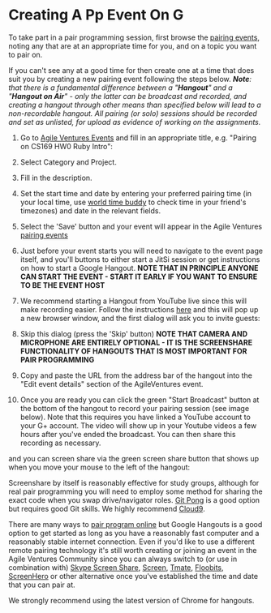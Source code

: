 # Creating A Pp Event On G

To take part in a pair programming session, first browse the [pairing events](http://www.agileventures.org/events), noting any that are at an appropriate time for you, and on a topic you want to pair on.

If you can't see any at a good time for then create one at a time that does suit you by creating a new pairing event following the steps below. ***Note**: that there is a fundamental difference between a "**Hangout**" and a "**Hangout on Air**" - only the latter can be broadcast and recorded, and creating a hangout through other means than specified below will lead to a non-recordable hangout. All pairing (or solo) sessions should be recorded and set as unlisted, for upload as evidence of working on the assignments.*

1. Go to [Agile Ventures Events](https://www.agileventures.org/events/new) and fill in an appropriate title, e.g. "Pairing on CS169 HW0 Ruby Intro":

2. Select Category and Project.

3. Fill in the description.

4. Set the start time and date by entering your preferred pairing time (in your local time, use [world time buddy](http://www.worldtimebuddy.com/) to check time in your friend's timezones) and date in the relevant fields.

5. Select the 'Save' button and your event will appear in the Agile Ventures [pairing events](http://www.agileventures.org/events)

6. Just before your event starts you will need to navigate to the event page itself, and you'll buttons to either start a JitSi session or get instructions on how to start a Google Hangout. **NOTE THAT IN PRINCIPLE ANYONE CAN START THE EVENT - START IT EARLY IF YOU WANT TO ENSURE TO BE THE EVENT HOST**

7. We recommend starting a Hangout from YouTube live since this will make recording easier.  Follow the instructions [here](https://support.google.com/youtube/answer/7083786) and this will pop up a new browser window, and the first dialog will ask you to invite guests:

8. Skip this dialog (press the 'Skip' button) **NOTE THAT CAMERA AND MICROPHONE ARE ENTIRELY OPTIONAL - IT IS THE SCREENSHARE FUNCTIONALITY OF HANGOUTS THAT IS MOST IMPORTANT FOR PAIR PROGRAMMING**

9. Copy and paste the URL from the address bar of the hangout into the "Edit event details" section of the AgileVentures event.

10. Once you are ready you can click the green "Start Broadcast" button at the bottom of the hangout to record your pairing session (see image below). Note that this requires you have linked a YouTube account to your G+ account. The video will show up in your Youtube videos a few hours after you've ended the broadcast. You can then share this recording as necessary.


and you can screen share via the green screen share button that shows up when you move your mouse to the left of the hangout:

Screenshare by itself is reasonably effective for study groups, although for real pair programming you will need to employ some method for sharing the exact code when you swap drive/navigator roles. [Git Pong](http://agileventures.org/remote-pair-programming/pair-programming-protocols/github-pong) is a good option but requires good Git skills. We highly recommend [Cloud9](https://c9.io/).

There are many ways to [pair program online](http://agileventures.org/remote-pair-programming) but Google Hangouts is a good option to get started as long as you have a reasonably fast computer and a reasonably stable internet connection. Even if you'd like to use a different remote pairing technology it's still worth creating or joining an event in the Agile Ventures Community since you can always switch to (or use in combination with) [Skype Screen Share](http://www.skype.com/), [Screen](http://www.gnu.org/software/screen/), [Tmate](http://tmate.io/), [Floobits](https://floobits.com/), [ScreenHero](http://screenhero.com/) or other alternative once you've established the time and date that you can pair at.

We strongly recommend using the latest version of Chrome for hangouts.
